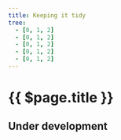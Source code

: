 ```yaml
---
title: Keeping it tidy
tree:
  - [0, 1, 2]
  - [0, 1, 2]
  - [0, 1, 2]
  - [0, 1, 2]
  - [0, 1, 2]
---
```


# {{ $page.title }}

## Under development

<tree-component message="Hello!" height="500" width="500"/>
